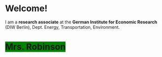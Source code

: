 # Welcome!

I am a **research associate** at the **German Institute for Economic Research** (DIW Berlin), Dept. Energy, Transportation, Environment.

# <span style="background-color:green">Mrs. Robinson</span>